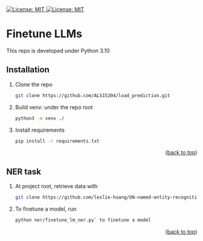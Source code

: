 <p align="left">
  <a href="https://github.com/ALS15204/finetune_llm/blob/main/LICENSE">
    <img alt="License: MIT" src="https://img.shields.io/badge/License-MIT-yellow.svg" target="_blank" />
  </a>
  <a href="https://www.python.org/downloads/release/python-3100/">
    <img alt="License: MIT" src="https://img.shields.io/badge/python-3.10-blue.svg" target="_blank" />
  </a>
</p>

# Finetune LLMs
This repo is developed under Python 3.10

<!-- INSTALLATION -->
## Installation

1. Clone the repo
   ```sh
   git clone https://github.com/ALS15204/load_prediction.git
   ```
2. Build venv: under the repo root
   ```sh
   python3 -m venv ./
   ```
3. Install requirements
   ```sh
   pip install -r requirements.txt
   ```

<p align="right">(<a href="#readme-top">back to top</a>)</p>

<!-- NER TASK -->
## NER task
1. At project root, retrieve data with 
   ```sh
   git clone https://github.com/leslie-huang/UN-named-entity-recognition```
   ```
2. To finetune a model, run
   ```sh
   python ner/finetune_lm_ner.py` to finetune a model
   ```
<p align="right">(<a href="#readme-top">back to top</a>)</p>